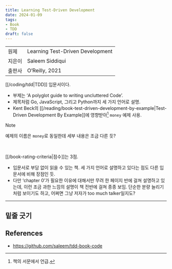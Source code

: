 ```yaml
---
title: Learning Test-Driven Development
date: 2024-01-09
tags:
- Book
- TDD
draft: false
---
```


| | |
| --- | --- |
| 원제 | Learning Test-Driven Development |
| 지은이 | Saleem Siddiqui |
| 출판사 | O’Reilly, 2021 |


[[/coding/tdd|TDD]] 입문서이다.
- 부제는 ‘A polyglot guide to writing uncluttered Code’.
- 제목처럼 Go, JavaScript, 그리고 Python까지 세 가지 언어로 설명.
- Kent Beck의 [[/reading/book-test-driven-development-by-example|Test-Driven Development By Example]]에 영향받아[^1] `money` 예제 사용.

> [!note] 
> 예제의 이름은 `money`로 동일한데 세부 내용은 조금 다른 듯?

[^1]: 책의 서문에서 언급.

<BR />

[[/book-rating-criteria|점수]]는 3점.
- 입문서로 부담 없이 읽을 수 있는 책. 세 가지 언어로 설명하고 있다는 점도 다른 입문서에 비해 장점인 듯.
- 다만 ‘chapter 0’가 필요한 이유에 대해서만 무려 한 페이지 반에 걸쳐 설명하고 있는데, 이런 조금 과한 느낌의 설명이 책 전반에 걸쳐 종종 보임. 단순한 분량 늘리기처럼 보이기도 하고, 어쩌면 그냥 저자가 too much talker일지도?


---
## 밑줄 긋기


## References
- https://github.com/saleem/tdd-book-code


<!--
---
> [!note] 
> 머리말 첫 문장이 [[/reading/book-test-driven-development-by-example|Test Driven Development: By Example]]의 머리말에서 인용한 “Test-driven development is a way of managing fear during programming.”일 정도니까, 오마주일지도?

---
### 밑줄 긋기
- 코드를 두 종류로 구분:
    - 문제<sub>problem</sub>을 해결하기 위한 코드를 *production code*,
    - 문제가 올바르게 해결되었는지 검증하는<sub>verify</sub>하는 코드를 *test code*라고 정의.
-->



















